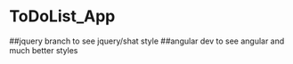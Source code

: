 # ToDoList_App

##jquery branch to see jquery/shat style
##angular dev to see angular and much better styles

